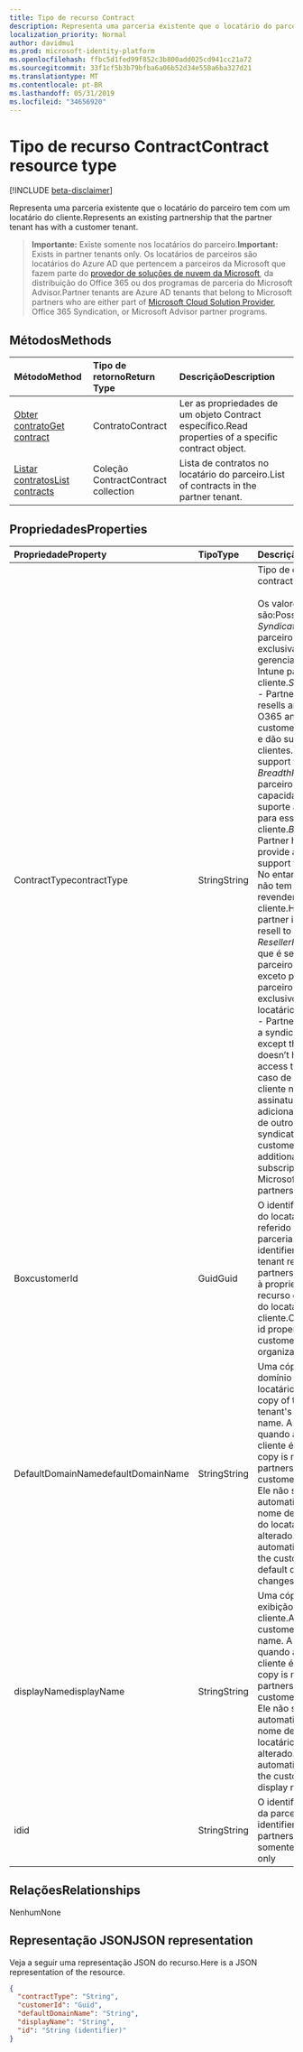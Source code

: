```yaml
---
title: Tipo de recurso Contract
description: Representa uma parceria existente que o locatário do parceiro tem com um locatário do cliente.
localization_priority: Normal
author: davidmu1
ms.prod: microsoft-identity-platform
ms.openlocfilehash: ffbc5d1fed99f852c3b800add025cd941cc21a72
ms.sourcegitcommit: 33f1cf5b3b79bfba6a06b52d34e558a6ba327d21
ms.translationtype: MT
ms.contentlocale: pt-BR
ms.lasthandoff: 05/31/2019
ms.locfileid: "34656920"
---
```

# <a name="contract-resource-type"></a><span data-ttu-id="25226-103">Tipo de recurso Contract</span><span class="sxs-lookup"><span data-stu-id="25226-103">Contract resource type</span></span>

[!INCLUDE [beta-disclaimer](../../includes/beta-disclaimer.md)]

<span data-ttu-id="25226-104">Representa uma parceria existente que o locatário do parceiro tem com um locatário do cliente.</span><span class="sxs-lookup"><span data-stu-id="25226-104">Represents an existing partnership that the partner tenant has with a customer tenant.</span></span>

> <span data-ttu-id="25226-105">**Importante:** Existe somente nos locatários do parceiro.</span><span class="sxs-lookup"><span data-stu-id="25226-105">**Important:** Exists in partner tenants only.</span></span> <span data-ttu-id="25226-106">Os locatários de parceiros são locatários do Azure AD que pertencem a parceiros da Microsoft que fazem parte do [provedor de soluções de nuvem da Microsoft](https://partnercenter.microsoft.com/en-us/partner/programs), da distribuição do Office 365 ou dos programas de parceria do Microsoft Advisor.</span><span class="sxs-lookup"><span data-stu-id="25226-106">Partner tenants are Azure AD tenants that belong to Microsoft partners who are either part of [Microsoft Cloud Solution Provider](https://partnercenter.microsoft.com/en-us/partner/programs), Office 365 Syndication, or Microsoft Advisor partner programs.</span></span>

## <a name="methods"></a><span data-ttu-id="25226-107">Métodos</span><span class="sxs-lookup"><span data-stu-id="25226-107">Methods</span></span>

| <span data-ttu-id="25226-108">Método</span><span class="sxs-lookup"><span data-stu-id="25226-108">Method</span></span>   | <span data-ttu-id="25226-109">Tipo de retorno</span><span class="sxs-lookup"><span data-stu-id="25226-109">Return Type</span></span> | <span data-ttu-id="25226-110">Descrição</span><span class="sxs-lookup"><span data-stu-id="25226-110">Description</span></span> |
|:---------------|:--------|:----------|
|[<span data-ttu-id="25226-111">Obter contrato</span><span class="sxs-lookup"><span data-stu-id="25226-111">Get contract</span></span>](../api/contract-get.md) | <span data-ttu-id="25226-112">Contrato</span><span class="sxs-lookup"><span data-stu-id="25226-112">Contract</span></span> |<span data-ttu-id="25226-113">Ler as propriedades de um objeto Contract específico.</span><span class="sxs-lookup"><span data-stu-id="25226-113">Read properties of a specific contract object.</span></span> |
|[<span data-ttu-id="25226-114">Listar contratos</span><span class="sxs-lookup"><span data-stu-id="25226-114">List contracts</span></span>](../api/contract-list.md) | <span data-ttu-id="25226-115">Coleção Contract</span><span class="sxs-lookup"><span data-stu-id="25226-115">Contract collection</span></span> | <span data-ttu-id="25226-116">Lista de contratos no locatário do parceiro.</span><span class="sxs-lookup"><span data-stu-id="25226-116">List of contracts in the partner tenant.</span></span> |

## <a name="properties"></a><span data-ttu-id="25226-117">Propriedades</span><span class="sxs-lookup"><span data-stu-id="25226-117">Properties</span></span>
| <span data-ttu-id="25226-118">Propriedade</span><span class="sxs-lookup"><span data-stu-id="25226-118">Property</span></span>   | <span data-ttu-id="25226-119">Tipo</span><span class="sxs-lookup"><span data-stu-id="25226-119">Type</span></span> | <span data-ttu-id="25226-120">Descrição</span><span class="sxs-lookup"><span data-stu-id="25226-120">Description</span></span> |
|:---------------|:--------|:----------|
|<span data-ttu-id="25226-121">ContractType</span><span class="sxs-lookup"><span data-stu-id="25226-121">contractType</span></span>|<span data-ttu-id="25226-122">String</span><span class="sxs-lookup"><span data-stu-id="25226-122">String</span></span>|<span data-ttu-id="25226-123">Tipo de contrato.</span><span class="sxs-lookup"><span data-stu-id="25226-123">Type of contract.</span></span><br><br><span data-ttu-id="25226-124">Os valores possíveis são:</span><span class="sxs-lookup"><span data-stu-id="25226-124">Possible values are:</span></span><br> <span data-ttu-id="25226-125">*SyndicationPartner* -parceiro que revende exclusivamente e gerencia o O365 e o Intune para este cliente.</span><span class="sxs-lookup"><span data-stu-id="25226-125">*SyndicationPartner* - Partner that exclusively resells and manages O365 and Intune for this customer.</span></span> <span data-ttu-id="25226-126">Eles revendem e dão suporte a seus clientes.</span><span class="sxs-lookup"><span data-stu-id="25226-126">They resell and support their customers.</span></span><br> <span data-ttu-id="25226-127">*BreadthPartner* -o parceiro tem a capacidade de fornecer suporte administrativo para esse cliente.</span><span class="sxs-lookup"><span data-stu-id="25226-127">*BreadthPartner* - Partner has the ability to provide administrative support for this customer.</span></span> <span data-ttu-id="25226-128">No entanto, o parceiro não tem permissão para revender para o cliente.</span><span class="sxs-lookup"><span data-stu-id="25226-128">However, the partner is not allowed to resell to the customer.</span></span><br><span data-ttu-id="25226-129">*ResellerPartner* -Partner que é semelhante a um parceiro de distribuição, exceto pelo fato de que o parceiro não tem acesso exclusivo a um locatário.</span><span class="sxs-lookup"><span data-stu-id="25226-129">*ResellerPartner* - Partner that is similar to a syndication partner, except that the partner doesn’t have exclusive access to a tenant.</span></span> <span data-ttu-id="25226-130">No caso de distribuição, o cliente não pode comprar assinaturas diretas adicionais da Microsoft ou de outros parceiros.</span><span class="sxs-lookup"><span data-stu-id="25226-130">In the syndication case, the customer cannot buy additional direct subscriptions from Microsoft or from other partners.</span></span>|
|<span data-ttu-id="25226-131">Box</span><span class="sxs-lookup"><span data-stu-id="25226-131">customerId</span></span>|<span data-ttu-id="25226-132">Guid</span><span class="sxs-lookup"><span data-stu-id="25226-132">Guid</span></span>|<span data-ttu-id="25226-133">O identificador exclusivo do locatário do cliente referido por esta parceria.</span><span class="sxs-lookup"><span data-stu-id="25226-133">The unique identifier for the customer tenant referenced by this partnership.</span></span> <span data-ttu-id="25226-134">Corresponde à propriedade ID do recurso de organização do locatário do cliente.</span><span class="sxs-lookup"><span data-stu-id="25226-134">Corresponds to the id property of the customer tenant's organization resource.</span></span> |
|<span data-ttu-id="25226-135">DefaultDomainName</span><span class="sxs-lookup"><span data-stu-id="25226-135">defaultDomainName</span></span>|<span data-ttu-id="25226-136">String</span><span class="sxs-lookup"><span data-stu-id="25226-136">String</span></span>|<span data-ttu-id="25226-137">Uma cópia do nome de domínio padrão do locatário do cliente.</span><span class="sxs-lookup"><span data-stu-id="25226-137">A copy of the customer tenant's default domain name.</span></span> <span data-ttu-id="25226-138">A cópia é feita quando a parceria com o cliente é estabelecida.</span><span class="sxs-lookup"><span data-stu-id="25226-138">The copy is made when the partnership with the customer is established.</span></span> <span data-ttu-id="25226-139">Ele não será atualizado automaticamente se o nome de domínio padrão do locatário do cliente for alterado.</span><span class="sxs-lookup"><span data-stu-id="25226-139">It is not automatically updated if the customer tenant's default domain name changes.</span></span>|
|<span data-ttu-id="25226-140">displayName</span><span class="sxs-lookup"><span data-stu-id="25226-140">displayName</span></span>|<span data-ttu-id="25226-141">String</span><span class="sxs-lookup"><span data-stu-id="25226-141">String</span></span>|<span data-ttu-id="25226-142">Uma cópia do nome de exibição do locatário do cliente.</span><span class="sxs-lookup"><span data-stu-id="25226-142">A copy of the customer tenant's display name.</span></span> <span data-ttu-id="25226-143">A cópia é feita quando a parceria com o cliente é estabelecida.</span><span class="sxs-lookup"><span data-stu-id="25226-143">The copy is made when the partnership with the customer is established.</span></span> <span data-ttu-id="25226-144">Ele não será atualizado automaticamente se o nome de exibição do locatário do cliente for alterado.</span><span class="sxs-lookup"><span data-stu-id="25226-144">It is not automatically updated if the customer tenant's display name changes.</span></span>|
|<span data-ttu-id="25226-145">id</span><span class="sxs-lookup"><span data-stu-id="25226-145">id</span></span>|<span data-ttu-id="25226-146">String</span><span class="sxs-lookup"><span data-stu-id="25226-146">String</span></span>| <span data-ttu-id="25226-147">O identificador exclusivo da parceria.</span><span class="sxs-lookup"><span data-stu-id="25226-147">The unique identifier for the partnership.</span></span> <span data-ttu-id="25226-148">Chave, somente leitura</span><span class="sxs-lookup"><span data-stu-id="25226-148">Key, read-only</span></span> |

## <a name="relationships"></a><span data-ttu-id="25226-149">Relações</span><span class="sxs-lookup"><span data-stu-id="25226-149">Relationships</span></span>
<span data-ttu-id="25226-150">Nenhum</span><span class="sxs-lookup"><span data-stu-id="25226-150">None</span></span>


## <a name="json-representation"></a><span data-ttu-id="25226-151">Representação JSON</span><span class="sxs-lookup"><span data-stu-id="25226-151">JSON representation</span></span>
<span data-ttu-id="25226-152">Veja a seguir uma representação JSON do recurso.</span><span class="sxs-lookup"><span data-stu-id="25226-152">Here is a JSON representation of the resource.</span></span>

<!-- {
  "blockType": "resource",
  "optionalProperties": [

  ],
  "@odata.type": "microsoft.graph.Contract"
}-->

```json
{
  "contractType": "String",
  "customerId": "Guid",
  "defaultDomainName": "String",
  "displayName": "String",
  "id": "String (identifier)"
}

```

<!-- uuid: 8fcb5dbc-d5aa-4681-8e31-b001d5168d79
2015-10-25 14:57:30 UTC -->
<!--
{
  "type": "#page.annotation",
  "description": "Contract resource",
  "keywords": "",
  "section": "documentation",
  "tocPath": "",
  "suppressions": []
}
-->
